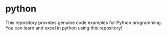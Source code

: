 # python
This repository provides genuine code examples for Python programming. 
You can learn and excel in python using this repository!
